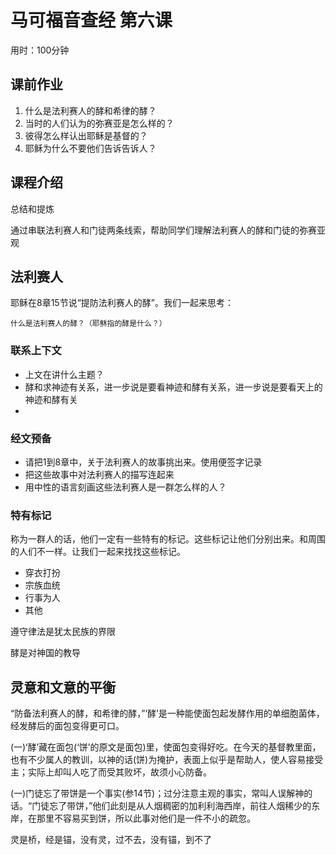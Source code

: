 # 马可福音查经 第六课

用时：100分钟

## 课前作业

1. 什么是法利赛人的酵和希律的酵？
2. 当时的人们认为的弥赛亚是怎么样的？
3. 彼得怎么样认出耶稣是基督的？
4. 耶稣为什么不要他们告诉告诉人？


## 课程介绍

总结和提炼

通过串联法利赛人和门徒两条线索，帮助同学们理解法利赛人的酵和门徒的弥赛亚观

## 法利赛人

耶稣在8章15节说“提防法利赛人的酵”。我们一起来思考：

```
什么是法利赛人的酵？（耶稣指的酵是什么？）
```

### 联系上下文

- 上文在讲什么主题？
- 酵和求神迹有关系，进一步说是要看神迹和酵有关系，进一步说是要看天上的神迹和酵有关
- ​

### 经文预备

- 请把1到8章中，关于法利赛人的故事挑出来。使用便签字记录
- 把这些故事中对法利赛人的描写连起来
- 用中性的语言刻画这些法利赛人是一群怎么样的人？

### 特有标记

称为一群人的话，他们一定有一些特有的标记。这些标记让他们分别出来。和周围的人们不一样。让我们一起来找找这些标记。

- 穿衣打扮
- 宗族血统
- 行事为人
- 其他

遵守律法是犹太民族的界限



酵是对神国的教导


## 灵意和文意的平衡

“防备法利赛人的酵，和希律的酵，”‘酵’是一种能使面包起发酵作用的单细胞菌体，经发酵后的面包变得更可口。

(一)‘酵’藏在面包(‘饼’的原文是面包)里，使面包变得好吃。在今天的基督教里面，也有不少属人的教训，以神的话(饼)为掩护，表面上似乎是帮助人，使人容易接受主；实际上却叫人吃了而受其败坏，故须小心防备。



(一)门徒忘了带饼是一个事实(参14节)；过分注意主观的事实，常叫人误解神的话。“门徒忘了带饼，”他们此刻是从人烟稠密的加利利海西岸，前往人烟稀少的东岸，在那里不容易买到饼，所以此事对他们是一件不小的疏忽。



灵是桥，经是锚，没有灵，过不去，没有锚，到不了